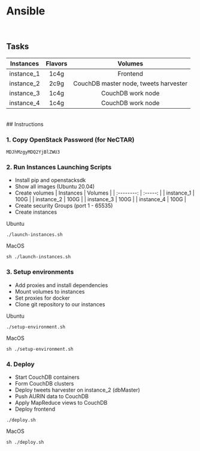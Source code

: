 # Ansible

<br />

## Tasks
  | Instances  | Flavors |                 Volumes                 |
  | :--------: | :-----: | :-------------------------------------: |
  | instance_1 |   1c4g  |                 Frontend                |
  | instance_2 |   2c9g  |  CouchDB master node, tweets harvester  |
  | instance_3 |   1c4g  |            CouchDB work node            |
  | instance_4 |   1c4g  |            CouchDB work node            |
<br />
## Instructions

### 1. Copy OpenStack Password (for NeCTAR)
```
MDJhMzgyMDQ2YjBlZWU3
```

### 2. Run Instances Launching Scripts
* Install pip and openstacksdk
* Show all images (Ubuntu 20.04)
* Create volumes
  | Instances  | Volumes |
  | :--------: | :-----: |
  | instance_1 |  100G   |
  | instance_2 |  100G   |
  | instance_3 |  100G   |
  | instance_4 |  100G   |
* Create security Groups (port 1 - 65535)
* Create instances
  
Ubuntu
```
./launch-instances.sh
```
MacOS
```
sh ./launch-instances.sh
```

### 3. Setup environments
* Add proxies and install dependencies
* Mount volumes to instances
* Set proxies for docker
* Clone git repository to our instances

Ubuntu
```
./setup-environment.sh
```
MacOS
```
sh ./setup-environment.sh
```

### 4. Deploy
* Start CouchDB containers
* Form CouchDB clusters
* Deploy tweets harvester on instance_2 (dbMaster)
* Push AURIN data to CouchDB
* Apply MapReduce views to CouchDB
* Deploy frontend
```
./deploy.sh
```
MacOS
```
sh ./deploy.sh
```